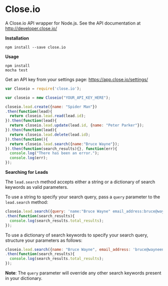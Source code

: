 Close.io
========

A Close.io API wrapper for Node.js. See the API documentation at http://developer.close.io/

**Installation**

```npm install --save close.io```

**Usage**

```
npm install
mocha test
```

Get an API key from your settings page: https://app.close.io/settings/

```javascript
var Closeio = require('close.io');

var closeio = new Closeio("YOUR_API_KEY_HERE");

closeio.lead.create({name: "Spider Man"})
.then(function(lead){
  return closeio.lead.read(lead.id);
}).then(function(lead){
  return closeio.lead.update(lead.id, {name: "Peter Parker"});
}).then(function(lead){
  return closeio.lead.delete(lead.id);
}).then(function(){
  return closeio.lead.search({name:"Bruce Wayne"});
}).then(function(search_results){}, function(err){
  console.log("There has been an error.");
  console.log(err);
});
```

**Searching for Leads**

The `lead.search` method accepts either a string or a dictionary of search keywords as valid parameters.

To use a string to specify your search query, pass a `query` parameter to the `lead.search` method:

```javascript
closeio.lead.search({query: 'name:"Bruce Wayne" email_address:bruce@wayneenterprises.com'})
.then(function(search_results){
  console.log(search_results.total_results);
});
```

To use a dictionary of search keywords to specify your search query, structure your parameters as follows:
```javascript
closeio.lead.search({name: "Bruce Wayne", email_address: 'bruce@wayneenterprises.com'})
.then(function(search_results){
  console.log(search_results.total_results);
});
```

**Note**: The `query` parameter will override any other search keywords present in your dictionary.
